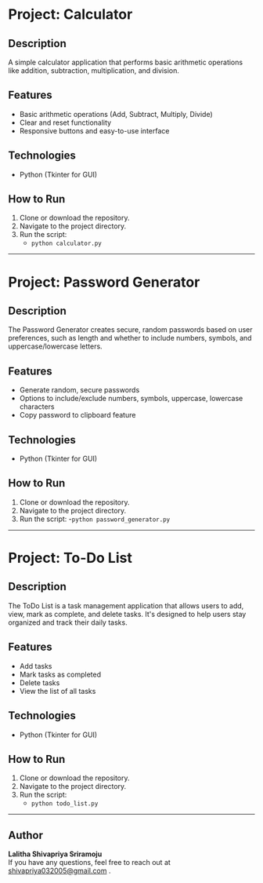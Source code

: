 
# Project: Calculator

## Description
A simple calculator application that performs basic arithmetic operations like addition, subtraction, multiplication, and division.

## Features
- Basic arithmetic operations (Add, Subtract, Multiply, Divide)
- Clear and reset functionality
- Responsive buttons and easy-to-use interface

## Technologies
- Python (Tkinter for GUI)

## How to Run
1. Clone or download the repository.
2. Navigate to the project directory.
3. Run the script:
   - `python calculator.py`

---

# Project: Password Generator

## Description
The Password Generator creates secure, random passwords based on user preferences, such as length and whether to include numbers, symbols, and uppercase/lowercase letters.

## Features
- Generate random, secure passwords
- Options to include/exclude numbers, symbols, uppercase, lowercase characters
- Copy password to clipboard feature

## Technologies
- Python (Tkinter for GUI)

## How to Run
1. Clone or download the repository.
2. Navigate to the project directory.
3. Run the script:
-`python password_generator.py`

---

# Project: To-Do List

## Description
The ToDo List is a task management application that allows users to add, view, mark as complete, and delete tasks. It's designed to help users stay organized and track their daily tasks.

## Features
- Add tasks
- Mark tasks as completed
- Delete tasks
- View the list of all tasks

## Technologies
- Python (Tkinter for GUI)

## How to Run
1. Clone or download the repository.
2. Navigate to the project directory.
3. Run the script:
   - `python todo_list.py`

---

## Author
**Lalitha Shivapriya Sriramoju**  
If you have any questions, feel free to reach out at shivapriya032005@gmail.com .
